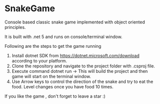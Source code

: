 # SnakeGame
Console based classic snake game implemented with object oriented principles.

It is built with .net 5 and runs on console/terminal window.

Following are the steps to get the game running
1. Install dotnet SDK from https://dotnet.microsoft.com/download according to your platform.
2. Clone the repository and navigate to the project folder with .csproj file.
3. Execute command dotnet run -> This will build the project and then game will start on the terminal window.
4. Use Arrow keys to control the direction of the snake and try to eat the food. Level changes once you have food 10 times.

If you like the game , don't forget to leave a star :)
